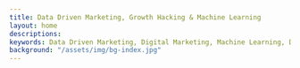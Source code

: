 ```yaml
---
title: Data Driven Marketing, Growth Hacking & Machine Learning
layout: home
descriptions: 
keywords: Data Driven Marketing, Digital Marketing, Machine Learning, Data Science & Dataiku
background: "/assets/img/bg-index.jpg"
---
```


